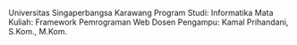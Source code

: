 Universitas Singaperbangsa Karawang
Program Studi: Informatika
Mata Kuliah: Framework Pemrograman Web
Dosen Pengampu: Kamal Prihandani, S.Kom., M.Kom.
